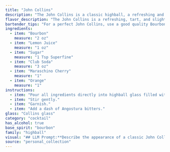 ```yaml
---
title: "John Collins"
description: "The John Collins is a classic highball, a refreshing and easy-drinking cocktail family. Originating in the mid-19th century, it's attributed to John Collins, a bartender at the Limmer's Hotel in London, though the exact origins remain a bit hazy. "
flavor_description: "The John Collins is a refreshing, tart, and slightly sweet classic. The bourbon provides a warm, oaky base, balanced by the bright acidity of lemon juice. Sugar adds a subtle sweetness, while club soda provides a crisp, effervescent finish. The maraschino cherry and orange slice add a touch of fruitiness and visual appeal.  "
bartender_tips: "For a perfect John Collins, use a good quality Bourbon.  Freshly squeezed lemon juice is key.  Make a simple syrup ahead of time for ease.  Don't overshake, you want the drink to be lightly carbonated.  Use a Collins glass for the perfect presentation.  Garnish with both a cherry and an orange wheel. "
ingredients:
  - item: "Bourbon"
    measure: "2 oz"
  - item: "Lemon Juice"
    measure: "1 oz"
  - item: "Sugar"
    measure: "1 Tsp Superfine"
  - item: "Club Soda"
    measure: "3 oz"
  - item: "Maraschino Cherry"
    measure: "1"
  - item: "Orange"
    measure: "1"
instructions:
  - item: "Pour all ingredients directly into highball glass filled with ice."
  - item: "Stir gently."
  - item: "Garnish."
  - item: "Add a dash of Angostura bitters."
glass: "Collins glass"
category: "cocktail"
has_alcohol: true
base_spirit: "bourbon"
family: "highball"
visual: "## LLM Prompt:**Describe the appearance of a classic John Collins cocktail. Focus on the following aspects:*** **Glassware:** What type of glass is the cocktail served in? Is it a tall glass, a lowball, or something else? * **Color:** What is the overall color of the drink? Is it clear, cloudy, or a specific shade of color? * **Texture:** Is the drink bubbly, still, or layered? * **Garnish:** What does the garnish look like? What is its position in the drink?* **Ice:** What type of ice is used? Are there ice cubes or crushed ice? **Please provide a detailed and visually evocative description of the John Collins cocktail, using sensory language to help the reader imagine the experience.** "
source: "personal_collection"
---
```


